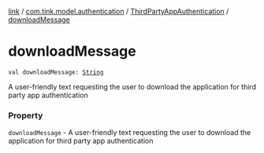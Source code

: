 [link](../../index.md) / [com.tink.model.authentication](../index.md) / [ThirdPartyAppAuthentication](index.md) / [downloadMessage](./download-message.md)

# downloadMessage

`val downloadMessage: `[`String`](https://kotlinlang.org/api/latest/jvm/stdlib/kotlin/-string/index.html)

A user-friendly text requesting the user to download the application for third party app authentication

### Property

`downloadMessage` - A user-friendly text requesting the user to download the application for third party app authentication